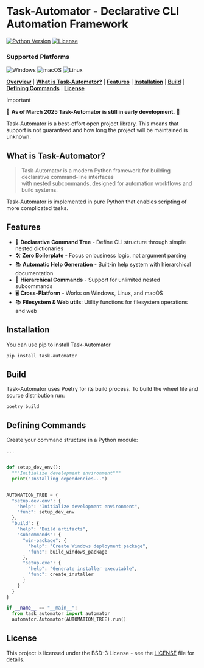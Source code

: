 # Task-Automator - Declarative CLI Automation Framework
[![Python Version](https://img.shields.io/badge/python-3.11%2B-blue.svg)](https://www.python.org/)
[![License](https://img.shields.io/badge/License-BSD_3--Clause-blue.svg)](https://opensource.org/licenses/BSD-3-Clause)

### Supported Platforms

![Windows](https://img.shields.io/badge/Windows-0078D6?style=for-the-badge&logo=windows&logoColor=white)
![macOS](https://img.shields.io/badge/mac%20os-000000?style=for-the-badge&logo=macos&logoColor=F0F0F0)
![Linux](https://img.shields.io/badge/Linux-FCC624?style=for-the-badge&logo=linux&logoColor=black)

[**Overview**](#overview)
| [**What is Task-Automator?**](#what-is-task-automator)
| [**Features**](#features)
| [**Installation**](#installation)
| [**Build**](#build)
| [**Defining Commands**](#defining-commands)
| [**License**](#license)

> [!IMPORTANT]
> 📣 **As of March 2025 Task-Automator is still in early development.** 📣
>
>
> Task-Automator is a best-effort open project library. This means that support is not
> guaranteed and how long the project will be maintained is unknown.

## What is Task-Automator?

> Task-Automator is a modern Python framework for building declarative command-line interfaces<br> 
> with nested subcommands, designed for automation workflows and build systems.

Task-Automator is implemented in pure Python that enables scripting of more 
complicated tasks.


## Features
- 🚀 **Declarative Command Tree** - Define CLI structure through simple nested dictionaries
- 🛠 **Zero Boilerplate** - Focus on business logic, not argument parsing
- 📚 **Automatic Help Generation** - Built-in help system with hierarchical documentation
- 🌳 **Hierarchical Commands** - Support for unlimited nested subcommands
- 🖥 **Cross-Platform** - Works on Windows, Linux, and macOS
- 📚 **Filesystem & Web utils**: Utility functions for filesystem operations and web

## Installation

You can use pip to install Task-Automator
```shell
pip install task-automator
```

## Build

Task-Automator uses Poetry for its build process. To build the wheel file 
and source distribution run:
```shell
poetry build
```

## Defining Commands

Create your command structure in a Python module:

```python
...


def setup_dev_env():
  """Initialize development environment"""
  print("Installing dependencies...")


AUTOMATION_TREE = {
  "setup-dev-env": {
    "help": "Initialize development environment",
    "func": setup_dev_env
  },
  "build": {
    "help": "Build artifacts",
    "subcommands": {
      "win-package": {
        "help": "Create Windows deployment package",
        "func": build_windows_package
      },
      "setup-exe": {
        "help": "Generate installer executable",
        "func": create_installer
      }
    }
  }
}

if __name__ == "__main__":
  from task_automator import automator
  automator.Automator(AUTOMATION_TREE).run()
```

## License

This project is licensed under the BSD-3 License - see the [LICENSE](LICENSE) file for details.
